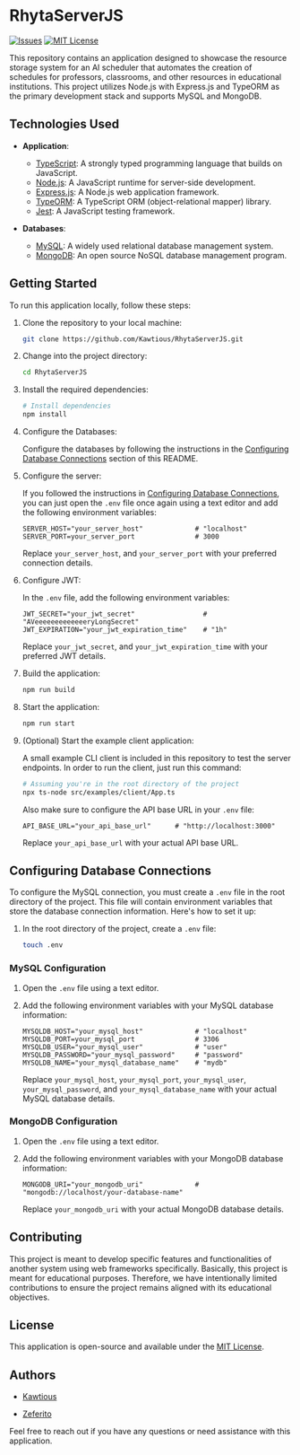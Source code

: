 # RhytaServerJS

[issues-shield]: https://img.shields.io/github/issues/Kawtious/RhytaServerJS.svg?style=for-the-badge

[issues-url]: https://github.com/Kawtious/RhytaServerJS/issues

[license-shield]: https://img.shields.io/github/license/Kawtious/RhytaServerJS.svg?style=for-the-badge

[license-url]: https://github.com/Kawtious/RhytaServerJS/blob/master/LICENSE

[![Issues][issues-shield]][issues-url]
[![MIT License][license-shield]][license-url]

This repository contains an application designed to showcase the resource storage system for an AI scheduler that
automates the creation of schedules for professors, classrooms, and other resources in educational institutions. This
project utilizes Node.js with Express.js and TypeORM as the primary development stack and supports MySQL and MongoDB.

## Technologies Used

- **Application**:
    - [TypeScript](https://www.typescriptlang.org/): A strongly typed programming language that builds on JavaScript.
    - [Node.js](https://nodejs.org/): A JavaScript runtime for server-side development.
    - [Express.js](https://expressjs.com/): A Node.js web application framework.
    - [TypeORM](https://typeorm.io/): A TypeScript ORM (object-relational mapper) library.
    - [Jest](https://jestjs.io/): A JavaScript testing framework.

- **Databases**:
    - [MySQL](https://www.mysql.com/): A widely used relational database management system.
    - [MongoDB](https://www.mongodb.com/): An open source NoSQL database management program.

## Getting Started

To run this application locally, follow these steps:

1. Clone the repository to your local machine:

    ```bash
    git clone https://github.com/Kawtious/RhytaServerJS.git
    ```

2. Change into the project directory:

    ```bash
    cd RhytaServerJS
    ```

3. Install the required dependencies:

    ```bash
    # Install dependencies
    npm install
    ```

4. Configure the Databases:

   Configure the databases by following the instructions in
   the [Configuring Database Connections](#configuring-database-connections) section of this README.

5. Configure the server:

   If you followed the instructions in [Configuring Database Connections](#configuring-database-connections), you can
   just open the `.env` file once again using a text editor and add the following environment variables:

    ```plaintext
    SERVER_HOST="your_server_host"             # "localhost"
    SERVER_PORT=your_server_port               # 3000
    ```

   Replace `your_server_host`, and `your_server_port` with your preferred connection details.

6. Configure JWT:

   In the `.env` file, add the following environment variables:

    ```plaintext
    JWT_SECRET="your_jwt_secret"                 # "AVeeeeeeeeeeeeeryLongSecret"
    JWT_EXPIRATION="your_jwt_expiration_time"    # "1h"
    ```

   Replace `your_jwt_secret`, and `your_jwt_expiration_time` with your preferred JWT details.

7. Build the application:

    ```bash
    npm run build
    ```

8. Start the application:

    ```bash
    npm run start
    ```

9. (Optional) Start the example client application:

   A small example CLI client is included in this repository to test the server endpoints. In order to run the client,
   just run this command:

    ```bash
    # Assuming you're in the root directory of the project
    npx ts-node src/examples/client/App.ts
    ```

   Also make sure to configure the API base URL in your `.env` file:

    ```plaintext
    API_BASE_URL="your_api_base_url"      # "http://localhost:3000"
    ```

   Replace `your_api_base_url` with your actual API base URL.

## Configuring Database Connections

To configure the MySQL connection, you must create a `.env` file in the root directory of the project. This file will
contain environment variables that store the database connection information. Here's how to set it up:

1. In the root directory of the project, create a `.env` file:

    ```bash
    touch .env
    ```

### MySQL Configuration

1. Open the `.env` file using a text editor.

2. Add the following environment variables with your MySQL database information:

    ```plaintext
    MYSQLDB_HOST="your_mysql_host"             # "localhost"
    MYSQLDB_PORT=your_mysql_port               # 3306
    MYSQLDB_USER="your_mysql_user"             # "user"
    MYSQLDB_PASSWORD="your_mysql_password"     # "password"
    MYSQLDB_NAME="your_mysql_database_name"    # "mydb"
    ```

   Replace `your_mysql_host`, `your_mysql_port`, `your_mysql_user`, `your_mysql_password`,
   and `your_mysql_database_name` with your actual MySQL database details.

### MongoDB Configuration

1. Open the `.env` file using a text editor.

2. Add the following environment variables with your MongoDB database information:

    ```plaintext
    MONGODB_URI="your_mongodb_uri"             # "mongodb://localhost/your-database-name"
    ```

   Replace `your_mongodb_uri` with your actual MongoDB database details.

## Contributing

This project is meant to develop specific features and functionalities of another system using web frameworks
specifically. Basically, this project is meant for educational purposes. Therefore, we have intentionally limited
contributions to ensure the project remains aligned with its educational objectives.

## License

This application is open-source and available under the [MIT License](LICENSE).

## Authors

- [Kawtious](https://github.com/Kawtious)

- [Zeferito](https://github.com/Zeferito)

Feel free to reach out if you have any questions or need assistance with this application.

